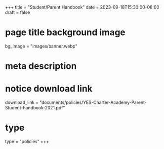 +++
title = "Student/Parent Handbook"
date = 2023-09-18T15:30:00-08:00
draft = false
# page title background image
bg_image = "images/banner.webp"
# meta description
# notice download link
download_link  = "documents/policies/YES-Charter-Academy-Parent-Student-handbook-2021.pdf"
# type
type = "policies"
+++
